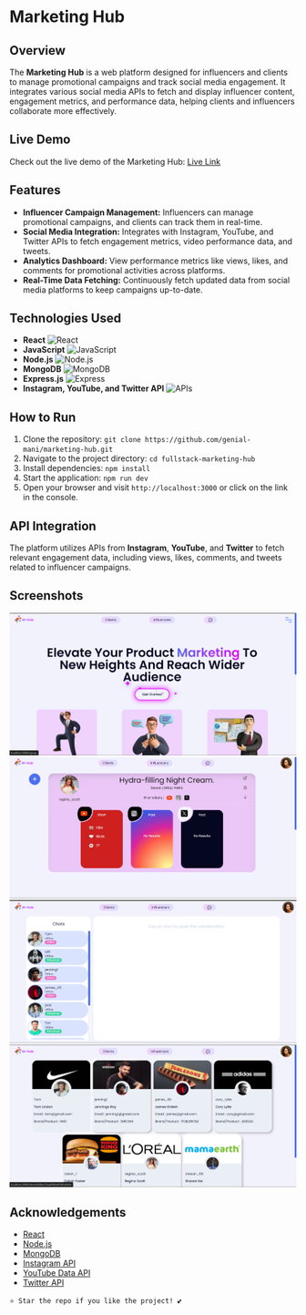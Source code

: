 # Marketing Hub

## Overview

The **Marketing Hub** is a web platform designed for influencers and clients to manage promotional campaigns and track social media engagement. It integrates various social media APIs to fetch and display influencer content, engagement metrics, and performance data, helping clients and influencers collaborate more effectively.

## Live Demo

Check out the live demo of the Marketing Hub: [Live Link](https://fullstack-marketing-hub.vercel.app/)

## Features

- **Influencer Campaign Management:** Influencers can manage promotional campaigns, and clients can track them in real-time.
- **Social Media Integration:** Integrates with Instagram, YouTube, and Twitter APIs to fetch engagement metrics, video performance data, and tweets.
- **Analytics Dashboard:** View performance metrics like views, likes, and comments for promotional activities across platforms.
- **Real-Time Data Fetching:** Continuously fetch updated data from social media platforms to keep campaigns up-to-date.

## Technologies Used

- **React** 
  <img src="https://encrypted-tbn0.gstatic.com/images?q=tbn:ANd9GcQnPtvahlYpON5Zly_TtzIsWbqaTphGwmQ_Yw&s" alt="React" width="20" height="20">
- **JavaScript**
  <img src="https://encrypted-tbn0.gstatic.com/images?q=tbn:ANd9GcRmyP1Fx_5N1ql7PIRnGFa2kx2_qmz7eimMXg&s" alt="JavaScript" width="20" height="20">
- **Node.js**
  <img src="public/node.svg" alt="Node.js" width="20" height="20">
- **MongoDB**
  <img src="public/mongo.svg" alt="MongoDB" width="20" height="20">
- **Express.js**
  <img src="public/express.svg" alt="Express" width="20" height="20">
- **Instagram, YouTube, and Twitter API**
  <img src="public/apis.svg" alt="APIs" width="20" height="20">

## How to Run

1. Clone the repository: `git clone https://github.com/genial-mani/marketing-hub.git`
2. Navigate to the project directory: `cd fullstack-marketing-hub`
3. Install dependencies: `npm install`
4. Start the application: `npm run dev`
5. Open your browser and visit `http://localhost:3000` or click on the link in the console.

## API Integration

The platform utilizes APIs from **Instagram**, **YouTube**, and **Twitter** to fetch relevant engagement data, including views, likes, comments, and tweets related to influencer campaigns.

## Screenshots

![Screenshot 1](client/src/Assets/Screenshot%202024-09-13%20021736.png)
![Screenshot 2](client/src/Assets/Screenshot%202024-09-13%20021139.png)
![Screenshot 3](client/src/Assets/Screenshot%202024-09-13%20021202.png)
![Screenshot 4](client/src/Assets/Screenshot%202024-09-13%20021211.png)

## Acknowledgements

- [React](https://reactjs.org/)
- [Node.js](https://nodejs.org/)
- [MongoDB](https://www.mongodb.com/)
- [Instagram API](https://developers.facebook.com/docs/instagram-api/)
- [YouTube Data API](https://developers.google.com/youtube/v3)
- [Twitter API](https://developer.twitter.com/)

`⭐ Star the repo if you like the project! 💕`
